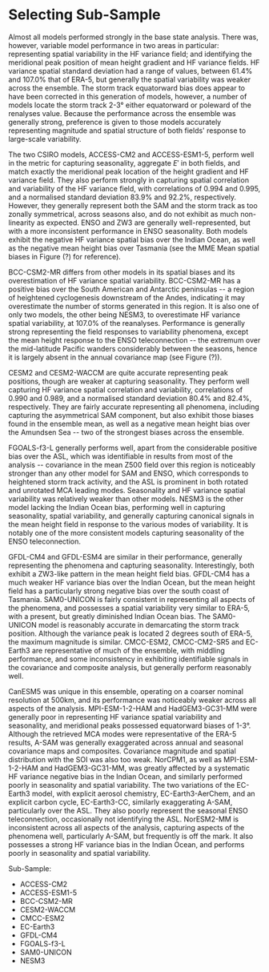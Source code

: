 # Selecting Sub-Sample

Almost all models performed strongly in the base state analysis. There was, however, variable model performance in two areas in particular: representing spatial variability in the HF variance field; and identifying the meridional peak position of mean height gradient and HF variance fields. HF variance spatial standard deviation had a range of values, between 61.4% and 107.0% that of ERA-5, but generally the spatial variability was weaker across the ensemble. The storm track equatorward bias does appear to have been corrected in this generation of models, however, a number of models locate the storm track 2-3° either equatorward or poleward of the renalyses value. Because the performance across the ensemble was generally strong, preference is given to those models accurately representing magnitude and spatial structure of both fields' response to large-scale variability.

The two CSIRO models, ACCESS-CM2 and ACCESS-ESM1-5, perform well in the metric for capturing seasonality, aggregate $E'$ in both fields, and match exactly the meridional peak location of the height gradient and HF variance field. They also perform strongly in capturing spatial correlation and variability of the HF variance field, with correlations of 0.994 and 0.995, and a normalised standard deviation 83.9% and 92.2%, respectively. However, they generally represent both the SAM and the storm track as too zonally symmetrical, across seasons also, and do not exhibit as much non-linearity as expected. ENSO and ZW3 are generally well-represented, but with a more inconsistent performance in ENSO seasonality. Both models exhibit the negative HF variance spatial bias over the Indian Ocean, as well as the negative mean height bias over Tasmania (see the MME Mean spatial biases in Figure (?) for reference). 

BCC-CSM2-MR differs from other models in its spatial biases and its overestimation of HF variance spatial variability. BCC-CSM2-MR has a positive bias over the South American and Antarctic peninsulas -- a region of heightened cyclogenesis downstream of the Andes, indicating it may overestimate the number of storms generated in this region. It is also one of only two models, the other being NESM3, to overestimate HF variance spatial variability, at 107.0% of the reanalyses. Performance is generally strong representing the field responses to variability phenomena, except the mean height response to the ENSO teleconnection -- the extremum over the mid-latitude Pacific wanders considerably between the seasons, hence it is largely absent in the annual covariance map (see Figure (?)).

CESM2 and CESM2-WACCM are quite accurate representing peak positions, though are weaker at capturing seasonality. They perform well capturing HF variance spatial correlation and variability, correlations of 0.990 and 0.989, and a normalised standard deviation 80.4% and 82.4%, respectively. They are fairly accurate representing all phenomena, including capturing the asymmetrical SAM component, but also exhibit those biases found in the ensemble mean, as well as a negative mean height bias over the Amundsen Sea -- two of the strongest biases across the ensemble. 

FGOALS-f3-L generally performs well, apart from the considerable positive bias over the ASL, which was identifiable in results from most of the analysis -- covariance in the mean Z500 field over this region is noticeably stronger than any other model for SAM and ENSO, which corresponds to heightened storm track activity, and the ASL is prominent in both rotated and unrotated MCA leading modes. Seasonality and HF variance spatial variability was relatively weaker than other models. NESM3 is the other model lacking the Indian Ocean bias, performing well in capturing seasonality, spatial variability, and generally capturing canonical signals in the mean height field in response to the various modes of variability. It is notably one of the more consistent models capturing seasonality of the ENSO teleconnection.

GFDL-CM4 and GFDL-ESM4 are similar in their performance, generally representing the phenomena and capturing seasonality. Interestingly, both exhibit a ZW3-like pattern in the mean height field bias. GFDL-CM4 has a much weaker HF variance bias over the Indian Ocean, but the mean height field has a particularly strong negative bias over the south coast of Tasmania. SAM0-UNICON is fairly consistent in representing all aspects of the phenomena, and possesses a spatial variability very similar to ERA-5, with a present, but greatly diminished Indian Ocean bias. The SAM0-UNICON model is reasonably accurate in demarcating the storm track position. Although the variance peak is located 2 degrees south of ERA-5, the maximum magnitude is similar. CMCC-ESM2, CMCC-CM2-SR5 and EC-Earth3 are representative of much of the ensemble, with middling performance, and some inconsistency in exhibiting identifiable signals in the covariance and composite analysis, but generally perform reasonably well.

CanESM5 was unique in this ensemble, operating on a coarser nominal resolution at 500km, and its performance was noticeably weaker across all aspects of the analysis. MPI-ESM-1-2-HAM and HadGEM3-GC31-MM were generally poor in representing HF variance spatial variability and seasonality, and meridional peaks possessed equatorward biases of 1-3°. Although the retrieved MCA modes were representative of the ERA-5 results, A-SAM was generally exaggerated across annual and seasonal covariance maps and composites. Covariance magnitude and spatial distribution with the SOI was also too weak. NorCPM1, as well as MPI-ESM-1-2-HAM and HadGEM3-GC31-MM, was greatly affected by a systematic HF variance negative bias in the Indian Ocean, and similarly performed poorly in seasonality and spatial variability. The two variations of the EC-Earth3 model, with explicit aerosol chemistry, EC-Earth3-AerChem, and an explicit carbon cycle, EC-Earth3-CC, similarly exaggerating A-SAM, particularly over the ASL. They also poorly represent the seasonal ENSO teleconnection, occasionally not identifying the ASL. NorESM2-MM is inconsistent across all aspects of the analysis, capturing aspects of the phenomena well, particularly A-SAM, but frequently is off the mark. It also possesses a strong HF variance bias in the Indian Ocean, and performs poorly in seasonality and spatial variability. 

Sub-Sample:

 - ACCESS-CM2
 - ACCESS-ESM1-5
 - BCC-CSM2-MR
 - CESM2-WACCM
 - CMCC-ESM2
 - EC-Earth3
 - GFDL-CM4
 - FGOALS-f3-L
 - SAM0-UNICON
 - NESM3
